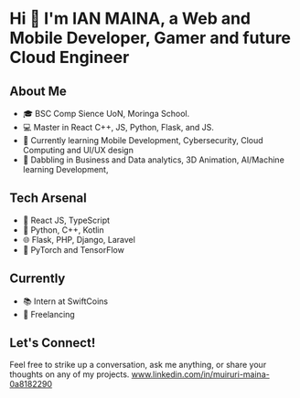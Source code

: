 # Hi 👋 I'm **IAN MAINA**, a Web and Mobile Developer, Gamer and future Cloud Engineer
## About Me

- 🎓 BSC Comp Sience UoN, Moringa School.
- 💻 Master in React C++, JS, Python, Flask, and JS.
- 🚀 Currently learning Mobile Development, Cybersecurity, Cloud Computing and UI/UX design
- 🌌 Dabbling in Business and Data analytics, 3D Animation, AI/Machine learning Development, 

## Tech Arsenal

- 🚀 React JS, TypeScript
- 🐍 Python, C++, Kotlin
- 🌐 Flask, PHP, Django, Laravel
- 🤖 PyTorch and TensorFlow 

## Currently 

- 📚  Intern at SwiftCoins
- 🎥 Freelancing

## Let's Connect!

Feel free to strike up a conversation, ask me anything, or share your thoughts on any of my projects.
www.linkedin.com/in/muiruri-maina-0a8182290


